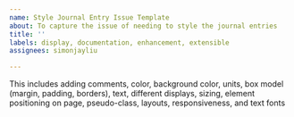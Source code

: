 ```yaml
---
name: Style Journal Entry Issue Template
about: To capture the issue of needing to style the journal entries
title: ''
labels: display, documentation, enhancement, extensible
assignees: simonjayliu

---
```


This includes adding comments, color, background color, units, box model (margin, padding, borders), text, different displays, sizing, element positioning on page, pseudo-class, layouts, responsiveness, and text fonts
